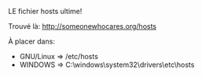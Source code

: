LE fichier hosts ultime!

Trouvé là: http://someonewhocares.org/hosts

À placer dans:
  * GNU/Linux => /etc/hosts
  * WINDOWS => C:\windows\system32\drivers\etc\hosts